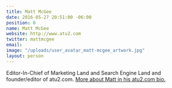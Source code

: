 ```yaml
---
title: Matt McGee
date: 2016-05-27 20:51:00 -06:00
position: 6
name: Matt McGee
website: http://www.atu2.com
twitter: mattmcgee
email: 
image: "/uploads/user_avatar_matt-mcgee_artwork.jpg"
layout: person
---
```


Editor-In-Chief of Marketing Land and Search Engine Land and founder/editor of atu2.com. [More about Matt in his atu2.com bio.](http://www.atu2.com/contact/bio.src?ID=1)